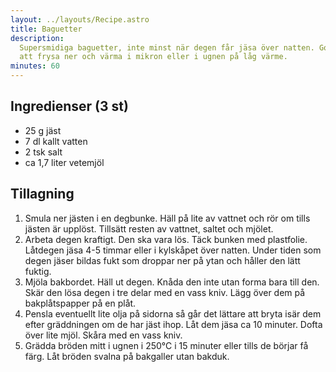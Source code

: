 ```yaml
---
layout: ../layouts/Recipe.astro
title: Baguetter
description:
  Supersmidiga baguetter, inte minst när degen får jäsa över natten. Goda även
  att frysa ner och värma i mikron eller i ugnen på låg värme.
minutes: 60
---
```


## Ingredienser (3 st)

- 25 g jäst
- 7 dl kallt vatten
- 2 tsk salt
- ca 1,7 liter vetemjöl

## Tillagning

1. Smula ner jästen i en degbunke. Häll på lite av vattnet och rör om tills
   jästen är upplöst. Tillsätt resten av vattnet, saltet och mjölet.
1. Arbeta degen kraftigt. Den ska vara lös. Täck bunken med plastfolie. Låtdegen
   jäsa 4-5 timmar eller i kylskåpet över natten. Under tiden som degen jäser
   bildas fukt som droppar ner på ytan och håller den lätt fuktig.
1. Mjöla bakbordet. Häll ut degen. Knåda den inte utan forma bara till den. Skär
   den lösa degen i tre delar med en vass kniv. Lägg över dem på bakplåtspapper
   på en plåt.
1. Pensla eventuellt lite olja på sidorna så går det lättare att bryta isär dem
   efter gräddningen om de har jäst ihop. Låt dem jäsa ca 10 minuter. Dofta över
   lite mjöl. Skåra med en vass kniv.
1. Grädda bröden mitt i ugnen i 250°C i 15 minuter eller tills de börjar få
   färg. Låt bröden svalna på bakgaller utan bakduk.
